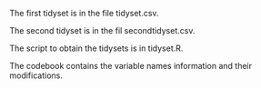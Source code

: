 The first tidyset is in the file tidyset.csv.

The second tidyset is in the fil secondtidyset.csv.

The script to obtain the tidysets is in tidyset.R.

The codebook contains the variable names information and their modifications.
